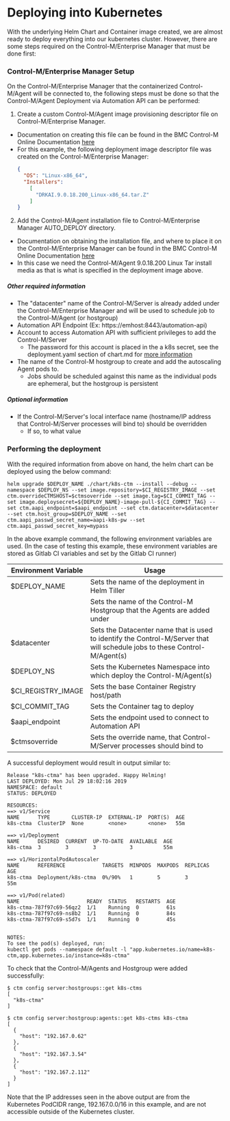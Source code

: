 # Deploying into Kubernetes

With the underlying Helm Chart and Container image created, we are almost ready to deploy everything into our kubernetes cluster. However, there are some steps required on the Control-M/Enterprise Manager that must be done first:

### Control-M/Enterprise Manager Setup

On the Control-M/Enterprise Manager that the containerized Control-M/Agent will be connected to, the following steps must be done so that the Control-M/Agent Deployment via Automation API can be performed:
1. Create a custom Control-M/Agent image provisioning descriptor file on Control-M/Enterprise Manager.
  - Documentation on creating this file can be found in the BMC Control-M Online Documentation [here](http://documents.bmc.com/supportu/9.0.19/help/Main_help/en-US/index.htm#94860.htm)
  - For this example, the following deployment image descriptor file was created on the Control-M/Enterprise Manager:
    ```JSON
    {
      "OS": "Linux-x86_64",
      "Installers":
        [
          "DRKAI.9.0.18.200_Linux-x86_64.tar.Z"
        ]
    }
    ```
2. Add the Control-M/Agent installation file to Control-M/Enterprise Manager AUTO_DEPLOY directory.
  - Documentation on obtaining the installation file, and where to place it on the Control-M/Enterprise Manager can be found in the BMC Control-M Online Documentation [here](http://documents.bmc.com/supportu/9.0.19/help/Main_help/en-US/index.htm#94859.htm)
  - In this case we need the Control-M/Agent 9.0.18.200 Linux Tar install media as that is what is specified in the deployment image above.


##### Other required information
  - The "datacenter" name of the Control-M/Server is already added under the Control-M/Enterprise Manager and will be used to schedule job to the Control-M/Agent (or hostgroup)
  - Automation API Endpoint (Ex: https://emhost:8443/automation-api)
  - Account to access Automation API with sufficient privileges to add the Control-M/Server
     - The password for this account is placed in the a k8s secret, see the deployment.yaml section of chart.md for [more information](./chart.md#deploymentyaml)
  - The name of the Control-M hostgroup to create and add the autoscaling Agent pods to.
     - Jobs should be scheduled against this name as the individual pods are ephemeral, but the hostgroup is persistent

##### Optional information
  - If the Control-M/Server's local interface name (hostname/IP address that Control-M/Server processes will bind to) should be overridden
    - If so, to what value

### Performing the deployment
With the required information from above on hand, the helm chart can be deployed using the below command:
```
helm upgrade $DEPLOY_NAME ./chart/k8s-ctm --install --debug --namespace $DEPLOY_NS --set image.repository=$CI_REGISTRY_IMAGE --set ctm.overrideCTMSHOST=$ctmsoverride --set image.tag=$CI_COMMIT_TAG --set image.deploysecret=${DEPLOY_NAME}-image-pull-${CI_COMMIT_TAG} --set ctm.aapi_endpoint=$aapi_endpoint --set ctm.datacenter=$datacenter --set ctm.host_group=$DEPLOY_NAME --set ctm.aapi_passwd_secret_name=aapi-k8s-pw --set ctm.aapi_passwd_secret_key=mypass
```
In the above example command, the following environment variables are used. (In the case of testing this example, these environment variables are stored as Gitlab CI variables and set by the Gitlab CI runner)  

| Environment Variable | Usage                                                                                                        |
|----------------------|--------------------------------------------------------------------------------------------------------------|
| $DEPLOY_NAME         | Sets the name of the deployment in Helm Tiller                                                               |
|                      | Sets the name of the Control-M Hostgroup that the Agents are added under
| $datacenter          | Sets the Datacenter name that is used to identify the Control-M/Server that will schedule jobs to these Control-M/Agent(s)   |
| $DEPLOY_NS           | Sets the Kubernetes Namespace into which deploy the Control-M/Agent(s)                                       |
| $CI_REGISTRY_IMAGE   | Sets the base Container Registry host/path                                                                   |
| $CI_COMMIT_TAG       | Sets the Container tag to deploy                                                                             |
| $aapi_endpoint       | Sets the endpoint used to connect to Automation API                                                          |
| $ctmsoverride        | Sets the override name, that Control-M/Server processes should bind to                                       |

A successful deployment would result in output similar to:
```
Release "k8s-ctma" has been upgraded. Happy Helming!
LAST DEPLOYED: Mon Jul 29 18:02:16 2019
NAMESPACE: default
STATUS: DEPLOYED

RESOURCES:
==> v1/Service
NAME      TYPE       CLUSTER-IP  EXTERNAL-IP  PORT(S)  AGE
k8s-ctma  ClusterIP  None        <none>       <none>   55m

==> v1/Deployment
NAME      DESIRED  CURRENT  UP-TO-DATE  AVAILABLE  AGE
k8s-ctma  3        3        3           3          55m

==> v1/HorizontalPodAutoscaler
NAME      REFERENCE            TARGETS  MINPODS  MAXPODS  REPLICAS  AGE
k8s-ctma  Deployment/k8s-ctma  0%/90%   1        5        3         55m

==> v1/Pod(related)
NAME                      READY  STATUS   RESTARTS  AGE
k8s-ctma-787f97c69-56qz2  1/1    Running  0         61s
k8s-ctma-787f97c69-ns8b2  1/1    Running  0         84s
k8s-ctma-787f97c69-s5d7s  1/1    Running  0         45s


NOTES:
To see the pod(s) deployed, run:
kubectl get pods --namespace default -l "app.kubernetes.io/name=k8s-ctm,app.kubernetes.io/instance=k8s-ctma"
```

To check that the Control-M/Agents and Hostgroup were added successfully:
```
$ ctm config server:hostgroups::get k8s-ctms
[
  "k8s-ctma"
]

$ ctm config server:hostgroup:agents::get k8s-ctms k8s-ctma
[
  {
    "host": "192.167.0.62"
  },
  {
    "host": "192.167.3.54"
  },
  {
    "host": "192.167.2.112"
  }
]
```
Note that the IP addresses seen in the above output are from the Kubernetes PodCIDR range, 192.167.0.0/16 in this example, and are not accessible outside of the Kubernetes cluster.
